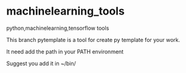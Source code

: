 # machinelearning_tools
python,machinelearning,tensorflow tools 


This branch pytemplate is a tool for create py template for your work.

It need add the path in your PATH environment

Suggest you add it in ~/bin/
